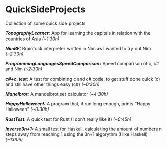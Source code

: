 # QuickSideProjects
Collection of some quick side projects

***TopographyLearner:*** App for learning the capitals in relation with the countries of Asia *(~1:30h)*

***NimBF:*** Brainfuck interpreter written in Nim as I wanted to try out Nim *(~2:30h)*

***ProgrammingLanguagesSpeedComparison:*** Speed comparison of c, c# and Nim *(~2:30h)*

***c#+c_test:*** A test for combining c and c# code, to get stuff done quick (c) and still have other things easy (c#) *(~0:30h)*

***Manelbrot:*** A mandelbrot set calculator *(~4:30h)*

***HappyHalloween!:*** A program that, if run long enough, prints "Happy Halloween" *(~0:30h)*

***RustTest:*** A quick test for Rust (I don't really like it) *(~0:45h)*

***Inverse3n+1:*** A small test for Haskell, calculating the amount of numbers n steps away from reaching 1 using the 3n+1 algorythm (I like Haskell) *(~1:00h)*
